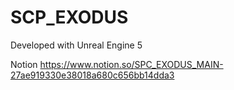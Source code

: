 # SCP_EXODUS

Developed with Unreal Engine 5

Notion
https://www.notion.so/SPC_EXODUS_MAIN-27ae919330e38018a680c656bb14dda3

